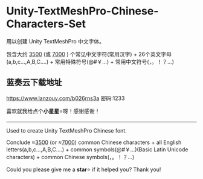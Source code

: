 # Unity-TextMeshPro-Chinese-Characters-Set

用以创建 Unity TextMeshPro 中文字体。

包含大约 [3500](/3500汉字+符号+英文字符集.txt) (或 [7000](/7000汉字+符号+英文字符集.txt) ) 个常见中文字符(常用汉字) + 26个英文字母(a,b,c...,A,B,C....) + 常用特殊符号(@#￥...) + 常用中文符号(，。！？...)

## 蓝奏云下载地址

<https://www.lanzouy.com/b026rns3a> 密码:1233

喜欢就我给点个**小星星**⭐呀！感谢感谢！

---

Used to create Unity TextMeshPro Chinese font.

Conclude &approx;[3500](/3500汉字+符号+英文字符集.txt) (or &approx;[7000](/7000汉字+符号+英文字符集.txt)) common Chinese characters + all English letters(a,b,c...,A,B,C....) + common symbols(@#￥...)(Basic Latin Unicode characters) + common Chinese symbols(，。！？...)

Could you please give me a **star**⭐  if it helped you? Thank you!
